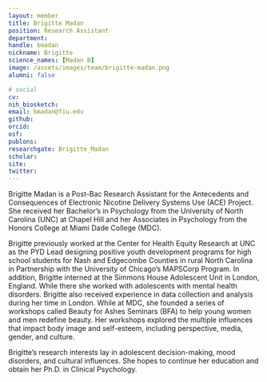```yaml
---
layout: member
title: Brigitte Madan
position: Research Assistant
department:
handle: bmadan
nickname: Brigitte
science_names: [Madan B]
image: /assets/images/team/brigitte-madan.png
alumni: false

# social
cv:
nih_biosketch:
email: bmadan@fiu.edu
github:
orcid:
osf:
publons:
researchgate: Brigitte_Madan
scholar:
site:
twitter:
---
```

Brigitte Madan is a Post-Bac Research Assistant for the Antecedents and Consequences of Electronic Nicotine Delivery Systems Use (ACE) Project. She received her Bachelor’s in Psychology from the University of North Carolina (UNC) at Chapel Hill and her Associates in Psychology from the Honors College at Miami Dade College (MDC).

Brigitte previously worked at the Center for Health Equity Research at UNC as the PYD Lead designing positive youth development programs for high school students for Nash and Edgecombe Counties in rural North Carolina in Partnership with the University of Chicago’s MAPSCorp Program. In addition, Brigitte interned at the Simmons House Adolescent Unit in London, England. While there she worked with adolescents with mental health disorders. Brigitte also received experience in data collection and analysis during her time in London. While at MDC, she founded a series of workshops called Beauty for Ashes Seminars (BFA) to help young women and men redefine beauty. Her workshops explored the multiple influences that impact body image and self-esteem, including perspective, media, gender, and culture.

Brigitte’s research interests lay in adolescent decision-making, mood disorders, and cultural influences. She hopes to continue her education and obtain her Ph.D. in Clinical Psychology.
